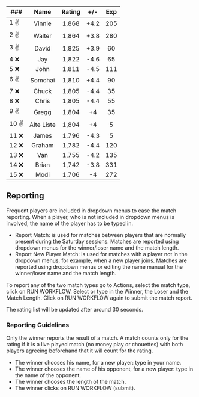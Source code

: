 |###|Name|Rating|+/-|Exp|
|-|:--:|:----:|:-:|:-:|
|1 :v:|Vinnie|1,868|+4.2|205|
|2 :v:|Walter|1,864|+3.8|280|
|3 :v:|David|1,825|+3.9|60|
|4 :x:|Jay|1,822|-4.6|65|
|5 :x:|John|1,811|-4.5|111|
|6 :v:|Somchai|1,810|+4.4|90|
|7 :x:|Chuck|1,805|-4.4|35|
|8 :x:|Chris|1,805|-4.4|55|
|9 :v:|Gregg|1,804|+4|35|
|10 :v:|Alte Liste|1,804|+4|5|
|11 :x:|James|1,796|-4.3|5|
|12 :x:|Graham|1,782|-4.4|120|
|13 :x:|Van|1,755|-4.2|135|
|14 :x:|Brian|1,742|-3.8|331|
|15 :x:|Modi|1,706|-4|272|

 

## Reporting

Frequent players are included in dropdown menus to ease the match reporting.
When a player, who is not included in dropdown menus is involved, the name of the player has to be typed in.

- Report Match:  is used for matches between players that are normally present during the Saturday sessions.
Matches are reported using dropdown menus for the winner/loser name and the match length.
- Report New Player Match:  is used for matches with a player not in the dropdown menus, for example, when a new player joins.
Matches are reported using dropdown menus or editing the name manual for the winner/loser name and the match length.

To report any of the two match types go to Actions, select the match type, click on RUN WORKFLOW.
Select or type in the Winner, the Loser and the Match Length.
Click on RUN WORKFLOW again to submit the match report.

The rating list will be updated after around 30 seconds.

### Reporting Guidelines

Only the winner reports the result of a match.
A match counts only for the rating if it is a live played match (no money play or chouettes)
with both players agreeing beforehand that it will count for the rating.

- The winner chooses his name, for a new player: type in your name.
- The winner chooses the name of his opponent, for a new player: type in the name of the opponent.
- The winner chooses the length of the match.
- The winner clicks on RUN WORKFLOW (submit).
